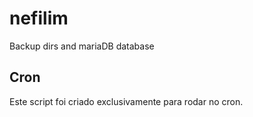 # nefilim
Backup dirs and mariaDB database 

## Cron
Este script foi criado exclusivamente para rodar no cron.
